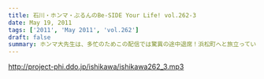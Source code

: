 ```yaml
---
title: 石川・ホンマ・ぶるんのBe-SIDE Your Life! vol.262-3
date: May 19, 2011
tags: ['2011', 'May 2011', 'vol.262']
draft: false
summary: ホンマ大先生は、多忙のためこの配信では驚異の途中退席！浜松町へと旅立っていきました。その後の、ぶるんサンの怒りのアフガンの様子はいわずもがな～～NAMAE
---
```


http://project-phi.ddo.jp/ishikawa/ishikawa262_3.mp3